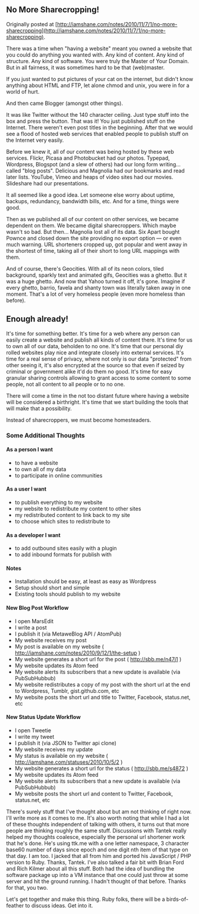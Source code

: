 ## No More Sharecropping!

Originally posted at [http://iamshane.com/notes/2010/11/7/1/no-more-sharecropping](http://iamshane.com/notes/2010/11/7/1/no-more-sharecropping).

There was a time when "having a website" meant you owned a website that you could do anything you wanted with. Any kind of content. Any kind of structure. Any kind of software. You were truly the Master of Your Domain. But in all fairness, it was sometimes hard to be that (web)master.

If you just wanted to put pictures of your cat on the internet, but didn't know anything about HTML and FTP, let alone chmod and unix, you were in for a world of hurt.

And then came Blogger (amongst other things).

It was like Twitter without the 140 character ceiling. Just type stuff into the box and press the button. That was it! You just published stuff on the Internet. There weren't even post titles in the beginning. After that we would see a flood of hosted web services that enabled people to publish stuff on the Internet very easily.

Before we knew it, all of our content was being hosted by these web services. Flickr, Picasa and Photobucket had our photos. Typepad, Wordpress, Blogspot (and a slew of others) had our long form writing... called "blog posts". Delicious and Magnolia had our bookmarks and read later lists. YouTube, Vimeo and heaps of video sites had our movies. Slideshare had our presentations.

It all seemed like a good idea. Let someone else worry about uptime, backups, redundancy, bandwidth bills, etc. And for a time, things were good.

Then as we published all of our content on other services, we became dependent on them. We became digital sharecroppers. Which maybe wasn't so bad. But then... Magnolia lost all of its data. Six Apart bought Pownce and closed down the site providing no export option — or even much warning. URL shorteners cropped up, got popular and went away in the shortest of time, taking all of their short to long URL mappings with them.

And of course, there's Geocities. With all of its neon colors, tiled background, sparkly text and animated gifs, Geocities was a ghetto. But it was a huge ghetto. And now that Yahoo turned it off, it's gone. Imagine if every ghetto, barrio, favela and shanty town was literally taken away in one moment. That's a lot of very homeless people (even more homeless than before).

## Enough already!

It's time for something better. It's time for a web where any person can easily create a website and publish all kinds of content there. It's time for us to own all of our data, beholden to no one. It's time that our personal diy rolled websites play nice and integrate closely into external services. It's time for a real sense of privacy, where not only is our data "protected" from other seeing it, it's also encrypted at the source so that even if seized by criminal or government alike it'd do them no good. It's time for easy granular sharing controls allowing to grant access to some content to some people, not all content to all people or to no one.

There will come a time in the not too distant future where having a website will be considered a birthright. It's time that we start building the tools that will make that a possibility.

Instead of sharecroppers, we must become homesteaders.

### Some Additional Thoughts

#### As a person I want

- to have a website
- to own all of my data
- to participate in online communities

#### As a user I want

- to publish everything to my website
- my website to redistribute my content to other sites
- my redistributed content to link back to my site
- to choose which sites to redistribute to

#### As a developer I want

- to add outbound sites easily with a plugin
- to add inbound formats for publish with

#### Notes

- Installation should be easy, at least as easy as Wordpress
- Setup should short and simple
- Existing tools should publish to my website

#### New Blog Post Workflow

- I open MarsEdit
- I write a post
- I publish it (via MetaweBlog API / AtomPub)
- My website receives my post
- My post is available on my website ( http://iamshane.com/notes/2010/9/12/1/the-setup )
- My website generates a short url for the post ( http://sbb.me/n47j1 )
- My website updates its Atom feed
- My website alerts its subscribers that a new update is available (via PubSubHubbub)
- My website redistributes a copy of my post with the short url at the end to Wordpress, Tumblr, gist.github.com, etc
- My website posts the short url and title to Twitter, Facebook, status.net, etc

#### New Status Update Workflow

- I open Tweetie
- I write my tweet
- I publish it (via JSON to Twitter api clone)
- My website receives my update
- My status is available on my website ( http://iamshane.com/statuses/2010/10/5/2 )
- My website generates a short url for the status ( http://sbb.me/s4872 )
- My website updates its Atom feed
- My website alerts its subscribers that a new update is available (via PubSubHubbub)
- My website posts the short url and content to Twitter, Facebook, status.net, etc

There's surely stuff that I've thought about but am not thinking of right now. I'll write more as it comes to me. It's also worth noting that while I had a lot of these thoughts independent of talking with others, it turns out that more people are thinking roughly the same stuff. Discussions with Tantek really helped my thoughts coalesce, especially the personal url shortener work that he's done. He's using ttk.me with a one letter namespace, 3 character base60 number of days since epoch and one digit nth item of that type on that day. I am too. I jacked that all from him and ported his JavaScript / PHP version to Ruby. Thanks, Tantek. I've also talked a fair bit with Brian Ford and Rich Kilmer about all this stuff. Both had the idea of bundling the software package up into a VM instance that one could just throw at some server and hit the ground running. I hadn't thought of that before. Thanks for that, you two.

Let's get together and make this thing. Ruby folks, there will be a birds-of-feather to discuss ideas. Get into it.
